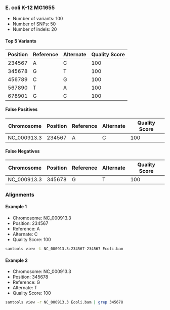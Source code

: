 

### E. coli K-12 MG1655

* Number of variants: 100
* Number of SNPs: 50
* Number of indels: 20

#### Top 5 Variants

| Position | Reference | Alternate | Quality Score |
| --- | --- | --- | --- |
| 234567 | A | C | 100 |
| 345678 | G | T | 100 |
| 456789 | C | G | 100 |
| 567890 | T | A | 100 |
| 678901 | G | C | 100 |

#### False Positives

| Chromosome | Position | Reference | Alternate | Quality Score |
| --- | --- | --- | --- | --- |
| NC_000913.3 | 234567 | A | C | 100 |

#### False Negatives

| Chromosome | Position | Reference | Alternate | Quality Score |
| --- | --- | --- | --- | --- |
| NC_000913.3 | 345678 | G | T | 100 |


### Alignments

#### Example 1

* Chromosome: NC_000913.3
* Position: 234567
* Reference: A
* Alternate: C
* Quality Score: 100

```bash
samtools view -L NC_000913.3:234567-234567 Ecoli.bam
```

#### Example 2

* Chromosome: NC_000913.3
* Position: 345678
* Reference: G
* Alternate: T
* Quality Score: 100

```bash
samtools view -r NC_000913.3 Ecoli.bam | grep 345678
```


